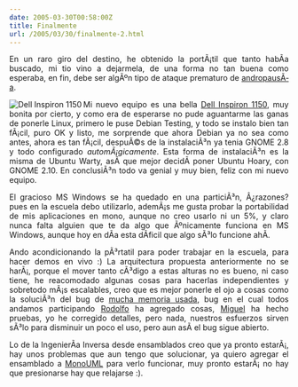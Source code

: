 ```yaml
---
date: 2005-03-30T00:58:00Z
title: Finalmente
url: /2005/03/30/finalmente-2.html
---
```


<div style="clear:both;"></div>
<p align="justify">En un raro giro del destino, he obtenido la portÃ¡til que tanto habÃ­a buscado, mi tio vino a dejarmela, de una forma no tan buena como esperaba, en fin, debe ser algÃºn tipo de ataque prematuro de <a href="http://www.andropausia.info/about_andropause/whatis.htm">andropausÃ­a</a>.</p>
<p align="justify"><img src="http://img.dell.com/images/global/products/inspn/1150_front_131x145.jpg" align="left" alt="Dell Inspiron 1150" title="Dell Inspiron 1150"/>Mi nuevo equipo es una bella <a href="http://www1.euro.dell.com/content/products/productdetails.aspx/inspn_1150?c=es">Dell Inspiron 1150</a>, muy bonita por cierto, y como era de esperarse no pude aguantarme las ganas de ponerle Linux, primero le puse Debian Testing, y todo se instalo bien tan fÃ¡cil, puro OK y listo, me sorprende que ahora Debian ya no sea como antes, ahora es tan fÃ¡cil, despuÃ©s de la instalaciÃ³n ya tenia GNOME 2.8 y todo configurado <span style="font-style:italic;">automÃ¡gicamente</span>. Esta forma de instalaciÃ³n es la misma de Ubuntu Warty, asÃ­ que mejor decidÃ­ poner Ubuntu Hoary, con GNOME 2.10. En conclusiÃ³n todo va genial y muy bien, feliz con mi nuevo equipo.</p>
<p align="justify">El gracioso MS Windows se ha quedado en una particiÃ³n, Â¿razones? pues en la escuela debo utilizarlo, ademÃ¡s me gusta probar la portabilidad de mis aplicaciones en mono, aunque no creo usarlo ni un 5%, y claro nunca falta alguien que te da algo que Ãºnicamente funciona en MS Windows, aunque hoy en dÃ­a esta dÃ­ficil que algo sÃ³lo funcione ahÃ­.</p>
<p align="justify">Ando acondicionando la pÃ³rtatil para poder trabajar en la escuela, para hacer demos en vivo :) La arquitectura propuesta anteriormente no se harÃ¡, porque el mover tanto cÃ³digo a estas alturas no es bueno, ni caso tiene, he reacomodado algunas cosas para hacerlas independientes y sobretodo mÃ¡s escalables, creo que es mejor ponerle el ojo a cosas como la soluciÃ³n del bug de <a href="http://sourceforge.net/tracker/index.php?func=detail&aid=1166305&group_id=115334&atid=671242">mucha memoria usada</a>, bug en el cual todos andamos participando <a href="http://rodolfocampero.blogspot.com/">Rodolfo</a> ha agregado cosas, <a href="http://hgmiguel.blogspot.com/">Miguel</a> ha hecho pruebas, yo he corregido detalles, pero nada, nuestros esfuerzos sirven sÃ³lo para disminuir un poco el uso, pero aun asÃ­ el bug sigue abierto.</p>
<p align="justify">Lo de la IngenierÃ­a Inversa desde ensamblados creo que ya pronto estarÃ¡, hay unos problemas que aun tengo que solucionar, ya quiero agregar el ensamblado a <a href="http://monouml.sourceforge.net">MonoUML</a> para verlo funcionar, muy pronto estarÃ¡ no hay que presionarse hay que relajarse :).</p>
<div style="clear:both; padding-bottom: 0.25em;"></div>
